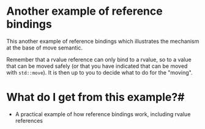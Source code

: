 # Another example of reference bindings #

This another example of reference bindings which illustrates
the mechanism at the base of move semantic. 

Remember that a rvalue reference can only bind to a rvalue, so to a
value that can be moved safely (or that you have indicated that can be
moved with `std::move`). It is then up to you to decide what to do for
the "moving".

# What do I get from this example?#
- A practical example of how reference bindings work, including rvalue references
